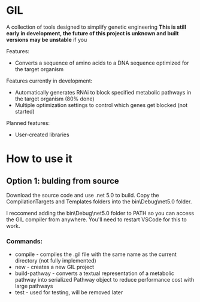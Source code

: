 # GIL
A collection of tools designed to simplify genetic engineering 
**This is still early in development, the future of this project is unknown and built versions may be unstable**
if you 

Features:
* Converts a sequence of amino acids to a DNA sequence optimized for the target organism

Features currently in development:
* Automatically generates RNAi to block specified metabolic pathways in the target organism (80% done)
* Multiple optimization settings to control which genes get blocked (not started)

Planned features:
* User-created libraries

# How to use it
## Option 1: bulding from source
Download the source code and use .net 5.0 to build.
Copy the CompilationTargets and Templates folders into the bin\Debug\net5.0 folder.

I reccomend adding the bin\Debug\net5.0 folder to PATH so you can access the GIL compiler from anywhere. You'll need to restart VSCode for this to work. 

### Commands:
* compile - compiles the .gil file with the same name as the current directory (not fully implemented)
* new - creates a new GIL project
* build-pathway - converts a textual representation of a metabolic pathway into serialized Pathway object to reduce performance cost with large pathways
* test - used for testing, will be removed later
